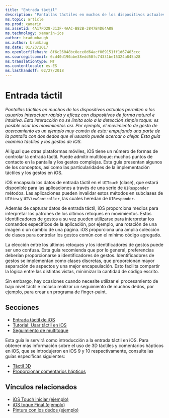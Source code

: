 ```yaml
---
title: "Entrada táctil"
description: "Pantallas táctiles en muchos de los dispositivos actuales permiten a los usuarios interactuar rápida y eficaz con dispositivos de forma natural e intuitiva. Esta interacción no se limita solo a la detección simple toque: es posible usar los movimientos así. Por ejemplo, el movimiento de gesto de acercamiento es un ejemplo muy común de esto: empujando una parte de la pantalla con dos dedos que el usuario puede acercar o alejar. Esta guía examina táctiles y los gestos de iOS."
ms.topic: article
ms.prod: xamarin
ms.assetid: 4A17FD28-313F-4AAC-B82B-3847B4D64A88
ms.technology: xamarin-ios
author: bradumbaugh
ms.author: brumbaug
ms.date: 01/23/2017
ms.openlocfilehash: 8f6c26048bc0ece0d64acf069151ff1d67403ccc
ms.sourcegitcommit: 6cd40d190abe38edd50fc74331be15324a845a28
ms.translationtype: MT
ms.contentlocale: es-ES
ms.lasthandoff: 02/27/2018
---
```

# <a name="touch"></a>Entrada táctil

_Pantallas táctiles en muchos de los dispositivos actuales permiten a los usuarios interactuar rápida y eficaz con dispositivos de forma natural e intuitiva. Esta interacción no se limita solo a la detección simple toque: es posible usar los movimientos así. Por ejemplo, el movimiento de gesto de acercamiento es un ejemplo muy común de esto: empujando una parte de la pantalla con dos dedos que el usuario puede acercar o alejar. Esta guía examina táctiles y los gestos de iOS._


Al igual que otras plataformas móviles, iOS tiene un número de formas de controlar la entrada táctil. Puede admitir multitoque: muchos puntos de contacto en la pantalla y los gestos complejas. Esta guía presentan algunos de los conceptos, así como las particularidades de la implementación táctiles y los gestos en iOS.

iOS encapsula los datos de entrada táctil en el `UITouch` (clase), que estará disponible para las aplicaciones a través de una serie de `UIResponder` métodos. Las aplicaciones pueden invalidar estos métodos en subclases de `UIView` y `UIViewController`, las cuales heredan de `UIResponder`.

Además de capturar datos de entrada táctil, iOS proporciona medios para interpretar los patrones de los últimos retoques en movimientos. Estos identificadores de gestos a su vez pueden utilizarse para interpretar los comandos específicos de la aplicación, por ejemplo, una rotación de una imagen o un cambio de una página. iOS proporciona una amplia colección de clases para controlar los gestos común con el mínimo código agregado.

La elección entre los últimos retoques y los identificadores de gestos puede ser uno confusa. Esta guía recomienda que por lo general, preferencias deberían proporcionarse a identificadores de gestos. Identificadores de gestos se implementan como clases discretas, que proporcionan mayor separación de aspectos y una mejor encapsulación. Esto facilita compartir la lógica entre las distintas vistas, minimizar la cantidad de código escrito.

Sin embargo, hay ocasiones cuando necesite utilizar el procesamiento de bajo nivel táctil e incluso realizar un seguimiento de muchos dedos, por ejemplo, para crear un programa de finger-paint.

## <a name="sections"></a>Secciones

-  [Entrada táctil de iOS](touch-in-ios.md)
-  [Tutorial: Usar táctil en iOS](ios-touch-walkthrough.md)
-  [Seguimiento de multitoque](touch-tracking.md)

Esta guía le servirá como introducción a la entrada táctil en iOS. Para obtener más información sobre el uso de 3D táctiles y comentarios hápticos en iOS, que se introdujeron en iOS 9 y 10 respectivamente, consulte las guías específicas siguientes:

* [Táctil 3D](~/ios/platform/3d-touch.md)
* [Proporcionar comentarios hápticos](~/ios/user-interface/ios-ui/haptic-feedback.md)



## <a name="related-links"></a>Vínculos relacionados

- [iOS Touch iniciar (ejemplo)](https://developer.xamarin.com/samples/monotouch/ApplicationFundamentals/Touch_start)
- [iOS toque Final (ejemplo)](https://developer.xamarin.com/samples/monotouch/ApplicationFundamentals/Touch_final)
- [Pintura con los dedos (ejemplo)](https://developer.xamarin.com/samples/monotouch/ApplicationFundamentals/FingerPaint)
